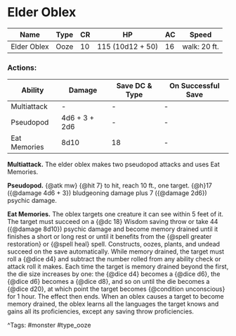 # Elder Oblex

| Name | Type | CR | HP | AC | Speed |
|------|------|----|----|----|-------|
| Elder Oblex | Ooze | 10 | 115 (10d12 + 50) | 16 | walk: 20 ft. |

### Actions:

| Ability | Damage | Save DC & Type | On Successful Save |
|---------|--------|----------------|--------------------|
| Multiattack | - | - | - |
| Pseudopod | 4d6 + 3 + 2d6 | - | - |
| Eat Memories | 8d10 | 18 | - |


**Multiattack.** The elder oblex makes two pseudopod attacks and uses Eat Memories.

**Pseudopod.** {@atk mw} {@hit 7} to hit, reach 10 ft., one target. {@h}17 ({@damage 4d6 + 3}) bludgeoning damage plus 7 ({@damage 2d6}) psychic damage.

**Eat Memories.** The oblex targets one creature it can see within 5 feet of it. The target must succeed on a {@dc 18} Wisdom saving throw or take 44 ({@damage 8d10}) psychic damage and become memory drained until it finishes a short or long rest or until it benefits from the {@spell greater restoration} or {@spell heal} spell. Constructs, oozes, plants, and undead succeed on the save automatically. While memory drained, the target must roll a {@dice d4} and subtract the number rolled from any ability check or attack roll it makes. Each time the target is memory drained beyond the first, the die size increases by one: the {@dice d4} becomes a {@dice d6}, the {@dice d6} becomes a {@dice d8}, and so on until the die becomes a {@dice d20}, at which point the target becomes {@condition unconscious} for 1 hour. The effect then ends. When an oblex causes a target to become memory drained, the oblex learns all the languages the target knows and gains all its proficiencies, except any saving throw proficiencies.

^Tags: #monster #type_ooze